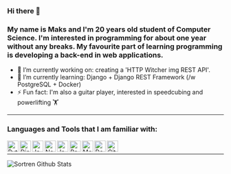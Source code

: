 ### Hi there 👋

### My name is Maks and I'm 20 years old student of Computer Science. I'm interested in programming for about one year without any breaks. My favourite part of learning programming is developing a back-end in web applications.

- 🔭 I’m currently working on: creating a 'HTTP Witcher img REST API'.
- 🌱 I’m currently learning: Django + Django REST Framework (/w PostgreSQL + Docker)
- ⚡ Fun fact: I'm also a guitar player, interested in speedcubing and powerlifting 🏋️

---

### Languages and Tools that I am familiar with:


<img align = "left" alt = "Python" width = "26px" src = "https://user-images.githubusercontent.com/79079000/118809383-da383580-b8aa-11eb-9b90-b36be1ebd84a.png" />

<img align = "left" alt = "Django" width = "26px" src = "https://user-images.githubusercontent.com/79079000/121752849-5ff97a80-cb11-11eb-96b3-d66912e2be80.png" />


<img align = "left" alt = "JavaScript" width = "26px" src = "https://user-images.githubusercontent.com/79079000/118808905-45353c80-b8aa-11eb-92f7-ca58d829f53d.png" />

<img align = "left" alt = "NodeJs" width = "26px" src = "https://user-images.githubusercontent.com/79079000/118810290-ff797380-b8ab-11eb-8d50-d49cd912207b.png" />

<img align = "left" alt = "Java" width = "26px" src = "https://user-images.githubusercontent.com/79079000/118809404-e3290700-b8aa-11eb-8b5d-232ba841e251.png" />

<img align = "left" alt = "Postgres" width = "26px" src = "https://user-images.githubusercontent.com/79079000/121753004-ad75e780-cb11-11eb-9776-e869b9494a05.png" />

<img align = "left" alt = "Mongo" width = "26px" src = "https://user-images.githubusercontent.com/79079000/121753214-3ab93c00-cb12-11eb-809b-9c387fa1725b.png" />

<img align = "left" alt = "Docker" width = "26px" src = "https://user-images.githubusercontent.com/79079000/121753067-d0080080-cb11-11eb-8406-43c748cf0888.png" />

<img align = "left" alt = "Git" width = "26px" src = "https://user-images.githubusercontent.com/79079000/118809398-e1f7da00-b8aa-11eb-809d-bef2203df08d.png" />

<br />

---

<img align = "left" alt = "Sortren Github Stats" src = "https://github-readme-stats.vercel.app/api/top-langs/?username=Sortren&show_icons=true&theme=dark&hide_border=true&hide=html,css" />

<!--
**Sortren/Sortren** is a ✨ _special_ ✨ repository because its `README.md` (this file) appears on !
your GitHub profile.

Here are some ideas to get you started:

- 🔭 I’m currently working on ...
- 🌱 I’m currently learning ...
- 👯 I’m looking to collaborate on ...
- 🤔 I’m looking for help with ...
- 💬 Ask me about ...
- 📫 How to reach me: ...
- 😄 Pronouns: ...
- ⚡ Fun fact: ...
-->
